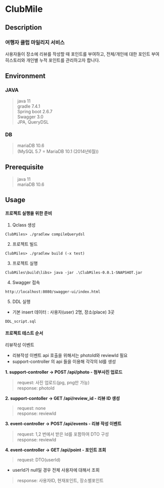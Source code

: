 # ClubMile

## Description
### 여행자 클럽 마일리지 서비스
사용자들이 장소에 리뷰를 작성할 때 포인트를 부여하고, 전체/개인에 대한 포인트 부여 히스토리와 개인별
누적 포인트를 관리하고자 합니다.

## Environment
### JAVA
> java 11  
> gradle 7.4.1  
> Spring boot 2.6.7   
> Swagger 3.0  
> JPA, QueryDSL

### DB
> mariaDB 10.6  
 (MySQL 5.7 = MariaDB 10.1 (2014년6월))

## Prerequisite
> java 11   
> mariaDB 10.6

## Usage
#### 프로젝트 실행을 위한 준비
1. Qclass 생성  
```
ClubMiles> ./gradlew compileQuerydsl
```
2. 프로젝트 빌드
```
ClubMiles> ./gradlew build (-x test)
```
3. 프로젝트 실행
```
ClubMiles\build\libs> java -jar .\ClubMiles-0.0.1-SNAPSHOT.jar
```
4. Swagger 접속  
```
http://localhost:8080/swagger-ui/index.html
```
5. DDL 실행  
* 기본 insert 데이터 : 사용자(user) 2명, 장소(place) 3곳
```
DDL_script.sql 
```
 
 
 #### 프로젝트 테스트 순서
 리뷰작성 이벤트
 * 리뷰작성 이벤트 api 호출을 위해서는 photoId와 reviewId 필요  
 * support-controller 의 api 들을 이용해 각각의 Id를 생성


**1. support-controller -> POST /api/photo - 첨부사진 업로드**  
> request: 사진 업로드(jpg, png만 가능)  
> response: photoId


**2. support-contoller -> GET /api/review_id - 리뷰 ID 생성**  
> request: none  
> response: reviewId


**3. event-controller -> POST /api/events - 리뷰 작성 이벤트**  
> request: 1,2 번에서 받은 Id를 포함하여 DTO 구성  
> response: reviewId 


**4. event-controller -> GET /api/point - 포인트 조회**  
> request: DTO(userId)  
- userId가 null일 경우 전체 사용자에 대해서 조회  
> response: 사용자ID, 현재포인트, 장소별포인트
